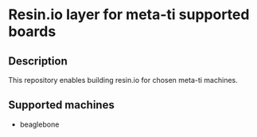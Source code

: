 # Resin.io layer for meta-ti supported boards

## Description
This repository enables building resin.io for chosen meta-ti machines.

## Supported machines
* beaglebone
